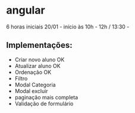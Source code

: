 # angular

6 horas iniciais
20/01 - início às 10h - 12h / 13:30 - 


## Implementações:
- Criar novo aluno OK
- Atualizar aluno OK
- Ordenação OK
- Filtro
- Modal Categoria
- Modal excluir
- paginação mais completa
- Validação de formulário
